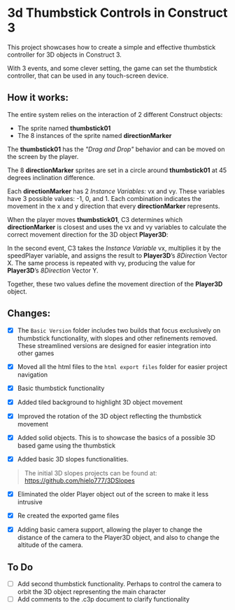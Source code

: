 # 3d Thumbstick Controls in Construct 3

This project showcases how to create a simple and effective thumbstick controller for 3D objects in Construct 3.

With 3 events, and some clever setting, the game can set the thumbstick controller, that can be used in any touch-screen device.

## How it works:

The entire system relies on the interaction of 2 different Construct objects:
- The sprite named **thumbstick01**
- The 8 instances of the sprite named **directionMarker**

The **thumbstick01** has the *"Drag and Drop"* behavior and can be moved on the screen by the player.

The 8 **directionMarker** sprites are set in a circle around **thumbstick01** at 45 degrees inclination difference. 

Each **directionMarker** has 2 *Instance Variables:* vx and vy. These variables have 3 possible values: -1, 0, and 1. Each combination indicates the movement in the x and y direction that every **directionMarker** represents.

When the player moves **thumbstick01**, C3 determines which **directionMarker** is closest and uses the vx and vy variables to calculate the correct movement direction for the 3D object **Player3D**:

In the second event, C3 takes the *Instance Variable* vx, multiplies it by the speedPlayer variable, and assigns the result to **Player3D**’s *8Direction* Vector X.
The same process is repeated with vy, producing the value for **Player3D**’s *8Direction* Vector Y.

Together, these two values define the movement direction of the **Player3D** object.


## Changes:
- [x] The `Basic Version` folder includes two builds that focus exclusively on thumbstick functionality, with slopes and other refinements removed. These streamlined versions are designed for easier integration into other games

- [x] Moved all the html files to the `html export files` folder for easier project navigation

- [x] Basic thumbstick functionality

- [x] Added tiled background to highlight 3D object movement

- [x] Improved the rotation of the 3D object reflecting the thumbstick movement

- [x] Added solid objects. This is to showcase the basics of a possible 3D based game using the thumbstick

- [x] Added basic 3D slopes functionalities.
> The initial 3D slopes projects can be found at: https://github.com/hielo777/3DSlopes

- [x] Eliminated the older Player object out of the screen to make it less intrusive

- [x] Re created the exported game files

- [x] Adding basic camera support, allowing the player to change the distance of the camera to the Player3D object, and also to change the altitude of the camera.

## To Do
- [ ] Add second thumbstick functionality. Perhaps to control the camera to orbit the 3D object representing the main character
- [ ] Add comments to the .c3p document to clarify functionality
